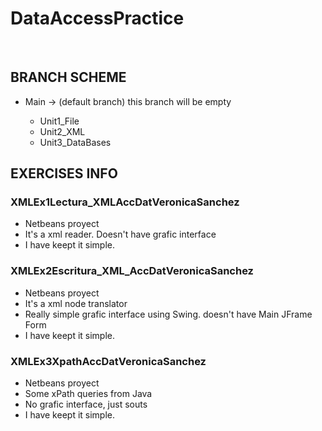 <h1>DataAccessPractice</h1>
<br>
<h2>BRANCH SCHEME</h2>
<ul>
  <li>Main -> (default branch) this branch will be empty</li>
  <ul>
    <li>Unit1_File</li>
    <li>Unit2_XML</li>
    <li>Unit3_DataBases</li>
  </ul>
</ul>
<h2>EXERCISES INFO</h2>
<h3>XMLEx1Lectura_XMLAccDatVeronicaSanchez</h3>
<ul>
  <li>Netbeans proyect</li>
  <li>It's a xml reader. Doesn't have grafic interface</li>
  <li>I have keept it simple.</li>
</ul>

<h3>XMLEx2Escritura_XML_AccDatVeronicaSanchez</h3>
<ul>
  <li>Netbeans proyect</li>
  <li>It's a xml node translator</li>
  <li>Really simple grafic interface using Swing. doesn't have Main JFrame Form</li>
  <li>I have keept it simple.</li>
</ul>

<h3>XMLEx3XpathAccDatVeronicaSanchez</h3>
<ul>
  <li>Netbeans proyect</li>
  <li>Some xPath queries from Java</li>
  <li>No grafic interface, just souts</li>
  <li>I have keept it simple.</li>
</ul>
